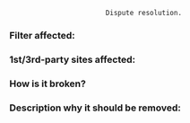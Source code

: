                             Dispute resolution.
<!--
     
     Having multiple people adding their opinion doesn't help, and may result in ticket being locked.
     Removal / Change of filter will be up to the filter list author.
     There will be no guarantee that any filter will be removed, but it'll be stated in comments.

     Ticket maybe closed/locked if:
        (a) Abusive chat (GH / Twitter /FB etc)
        (b) Disagreements leading to an impass. 
        
     Timeframe of any fix will depend on each ticket.   
     
-->

<!-- Which filter(s) are causing the issue -->
### Filter affected:


<!-- Example of Broken site -->
### 1st/3rd-party sites affected:



<!-- How is broken? If we visit the site directly whats broken? --> 
### How is it broken?




<!-- Why should we remove this filter? -->
### Description why it should be removed:







